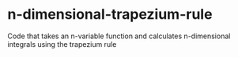 # n-dimensional-trapezium-rule
Code that takes an n-variable function and calculates n-dimensional integrals using the trapezium rule
